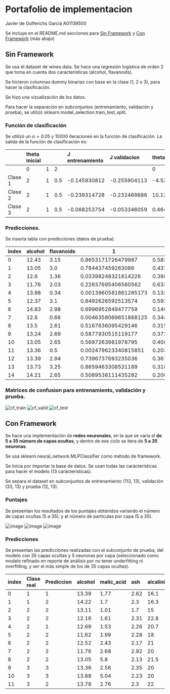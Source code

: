 # Portafolio de implementacion
Javier de Golferichs García A01139500

Se incluye en el README.md secciones para [Sin Framework](##-Sin-Framework) y  [Con Framework](##-Con-Framework) (más abajo)

## Sin Framework

Se usa el dataset de wines.data. Se hace una regresión logística de orden 2 que toma en cuenta dos características (alcohol, flavanoids).

Se hicieron columnas dummy binarias con base en la clase (1, 2 o 3), para hacer la clasificación.

Se hizo una vizualización de los datos.

Para hacer la separación en subconjuntos (entrenamiento, validación y prueba), se utilizó sklearn.model_selection.train_test_split.

### Función de clasificación
Se utilizó un $\alpha = 0.05$ y 10000 iteraciones en la función de clasificación.
La salida de la función de clasificación es:

| |theta inicial| | |J entrenamiento|J validacion|theta refinada |||
|:----|:----|:----|:----|:----|:----|:----|:----|:----|
| |0|1|2| | |0|1|2|
|Clase 1|2|1|0.5|-0.145830812|-0.255904113|-4.528507542|-0.218032685|2.888516617|
|Clase 2|2|1|0.5|-0.239314728|-0.232469886|10.12620338|-0.87245963|0.335677986|
|Clase 3|2|1|0.5|-0.068253754|-0.053346059|0.464055325|0.507980433|-5.732727431|

### Predicciones.

Se inserta tabla con predicciones (datos de prueba).

|index|alcohol|flavanoids|1|2|3|**Real**|**Prediccion**|
|---|---|---|---|---|---|---|---|
|0|12\.43|3\.15|0\.8653171726479987|0\.5839271426938165|1\.2624743120118493e-05|2|1|
|1|13\.05|3\.0|0\.784437459263086|0\.4372425034925187|4\.087372194117752e-05|1|1|
|2|12\.6|1\.36|0\.03398248321814226|0\.39884836632327053|0\.2825392973610589|2|2|
|3|11\.76|2\.03|0\.22637695406560562|0\.6335564096093226|0\.005488855873863599|2|2|
|4|13\.88|0\.34|0\.0013960581861285173|0\.13361049527386706|0\.9961876749037951|3|3|
|5|12\.37|3\.1|0\.8492626592513574|0\.5925409421582374|1\.6310555709680198e-05|2|1|
|6|14\.83|2\.98|0\.6996952849477759|0\.14039024146459814|0\.00011321342280222218|1|1|
|7|12\.6|0\.66|0\.0046358069651868125|0\.34406288333815715|0\.9561025385351241|3|3|
|8|13\.5|2\.61|0\.5167636095429146|0\.3152080700182921|0\.00048029606566297913|1|1|
|9|13\.24|2\.69|0\.5877930515119177|0\.3723406698302508|0\.00026611375626761055|1|1|
|10|13\.05|2\.65|0\.5697263981978795|0\.40857772000191106|0\.00030389398181477885|2|1|
|11|13\.36|0\.5|0\.002479623340815851|0\.20391247451893504|0\.987682133994519|3|3|
|12|13\.39|2\.94|0\.7396737693235036|0\.3614358002094786|6\.852075593132947e-05|1|1|
|13|13\.73|3\.25|0\.8659463308531189|0\.31827427917417533|1\.3773676883749057e-05|1|1|
|14|14\.21|2\.65|0\.5069538111435282|0\.2007038165824665|0\.0005476806206184886|1|1|

### Matrices de confusion para entrenamiento, validación y prueba.

![cf_train](https://user-images.githubusercontent.com/71610960/190315590-d8b68395-291b-4cd7-ab81-10fe80ce6637.png)
![cf_valid](https://user-images.githubusercontent.com/71610960/190315600-264f88fa-bf15-4be2-b12f-21c3eebdc624.png)
![cf_test](https://user-images.githubusercontent.com/71610960/190315605-5d502872-7716-40a3-b954-0adbdefb6e29.png)



## Con Framework

Se hace una implementación de **redes neuronales**, en la que se varía el **de 5 a 35 número de capas ocultas**, y dentro de ese ciclo se itera de **5 a 35 neuronas**. 

Se usa sklearn.neural_network.MLPClassifier como método de framework.

Se inicia por importar la base de datos. Se usan todas las carácterísticas para hacer el modelo (13 características).

Se separa el dataset en subconjuntos de entrenamiento (113, 13), validación (33, 13) y prueba (12, 13).

### Puntajes

Se presentan los resultados de los puntajes obtenidos variando el número de capas ocultas (5 a 35), y el número de partículas por capa (5 a 35).

![image](https://user-images.githubusercontent.com/71610960/190313681-3d52b731-28ae-4830-8d9c-39b0591eac6b.png)
![image](https://user-images.githubusercontent.com/71610960/190313732-027bd69d-d4c1-47a8-855e-8e3be8b8007f.png)
![image](https://user-images.githubusercontent.com/71610960/190313752-faa42d37-3eb4-4e74-982f-4cfe1159db89.png)

### Predicciones

Se presentan las predicciones realizadas con el subconjunto de prueba, del modelo con 35 capas ocultas y 5 neuronas por capa (seleccionado como modelo refinado en reporte de análisis por no tener underfitting ni overfitting, y ser el más simple de los de 35 capas ocultas). 

|index |**Clase real**|**Prediccion**|alcohol|malic_acid|ash|alcalinity_of_ash|magnesium|total_phenols|flavanoids|nonflavanoid_phenols|proanthocyanins|color_intensity|hue|od280|proline|
|:----|:----|:----|:----|:----|:----|:----|:----|:----|:----|:----|:----|:----|:----|:----|:----|
|0|1|1|13.39|1.77|2.62|16.1|93|2.85|2.94|0.34|1.45|4.8|0.92|3.22|1195|
|1|1|2|14.22|1.7|2.3|16.3|118|3.2|3|0.26|2.03|6.38|0.94|3.31|970|
|2|2|2|13.11|1.01|1.7|15|78|2.98|3.18|0.26|2.28|5.3|1.12|3.18|502|
|3|2|2|12.16|1.61|2.31|22.8|90|1.78|1.69|0.43|1.56|2.45|1.33|2.26|495|
|4|2|1|12.69|1.53|2.26|20.7|80|1.38|1.46|0.58|1.62|3.05|0.96|2.06|495|
|5|2|2|11.62|1.99|2.28|18|98|3.02|2.26|0.17|1.35|3.25|1.16|2.96|345|
|6|2|2|12.52|2.43|2.17|21|88|2.55|2.27|0.26|1.22|2|0.9|2.78|325|
|7|2|2|11.76|2.68|2.92|20|103|1.75|2.03|0.6|1.05|3.8|1.23|2.5|607|
|8|2|2|13.05|5.8|2.13|21.5|86|2.62|2.65|0.3|2.01|2.6|0.73|3.1|380|
|9|3|3|13.36|2.56|2.35|20|89|1.4|0.5|0.37|0.64|5.6|0.7|2.47|780|
|10|3|3|13.88|5.04|2.23|20|80|0.98|0.34|0.4|0.68|4.9|0.58|1.33|415|
|11|3|2|13.78|2.76|2.3|22|90|1.35|0.68|0.41|1.03|9.58|0.7|1.68|615|




